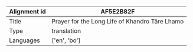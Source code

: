 |Alignment id | AF5E2B82F
| --- | --- 
|Title | Prayer for the Long Life of Khandro Tāre Lhamo 
|Type | translation
|Languages | ['en', 'bo']